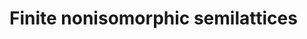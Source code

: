 # Finite nonisomorphic semilattices
<html>
<div id="insert"></div>
<script src="http://math.chapman.edu/~jipsen/structures/ua.js"></script>
<script>init("Slat",6,{associative:true,commutative:true,idempotent:true,zero:true})</script>
</html>
